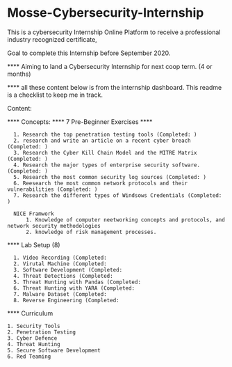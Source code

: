 # Mosse-Cybersecurity-Internship

This is a cybersecurity Internship Online Platform to receive a professional industry recognized certificate,

Goal to complete this Internship before September 2020.

**** Aiming to land a Cybersecurity Internship for next coop term. (4 or months)

**** all these content below is from the internship dashboard. This readme is a checklist to keep me in track. 

Content:
  
  **** Concepts:
      **** 7 Pre-Beginner Exercises ****
      
      1. Research the top penetration testing tools (Completed: )
      2. research and write an article on a recent cyber breach (Completed: )
      3. Research the Cyber Kill Chain Model and the MITRE Matrix (Completed: )
      4. Research the major types of enterprise security software. (Completed: )
      5. Research the most common security log sources (Completed: )
      6. Reesearch the most common network protocols and their vulnerabilities (Completed: )
      7. Research the different types of Windsows Credentials (Completed: )
      
      NICE Framwork
          1. Knowledge of computer neetworking concepts and protocols, and network security methodologies
          2. knowledge of risk management processes.
          
          
**** Lab Setup (8)

      1. Video Recording (Completed: 
      2. Virutal Machine (Completed: 
      3. Software Development (Completed:
      4. Threat Detections (Completed:
      5. Threat Hunting with Pandas (Completed:
      6. Threat Hunting with YARA (Completed:
      7. Malware Dataset (Completed:
      8. Reverse Engineering (Completed: 
      
      
**** Curriculum 

    1. Security Tools
    2. Penetration Testing
    3. Cyber Defence
    4. Threat Hunting
    5. Secure Software Development
    6. Red Teaming
      
